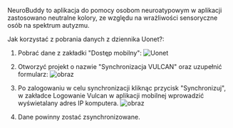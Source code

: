 NeuroBuddy to aplikacja do pomocy osobom neuroatypowym w aplikacji zastosowano neutralne kolory, ze względu na wrażliwości sensoryczne osób na spektrum autyzmu.

Jak korzystać z pobrania danych z dziennika Uonet?:
1. Pobrać dane z zakładki "Dostęp mobilny":
![Uonet](https://github.com/WiktorSadzki/NeuroBuddy/assets/148256587/9db7708c-2e6f-4040-9ec6-9914d1caa664)

2. Otworzyć projekt o nazwie "Synchronizacja VULCAN" oraz uzupełnić formularz:
![obraz](https://github.com/WiktorSadzki/NeuroBuddy/assets/148256587/ad144a14-f1ef-4f6b-bae9-22e8fb638320)

3. Po zalogowaniu w celu synchronizacji kliknąc przycisk "Synchronizuj", w zakładce Logowanie Vulcan w aplikacji mobilnej wprowadzić wyświetalany adres IP komputera.
![obraz](https://github.com/WiktorSadzki/NeuroBuddy/assets/148256587/5a43c723-30ad-4305-b9b5-1016afa05cef)

4. Dane powinny zostać zsynchronizowane.
